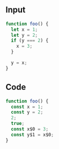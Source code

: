 
## Input

```javascript
function foo() {
  let x = 1;
  let y = 2;
  if (y === 2) {
    x = 3;
  }

  y = x;
}

```

## Code

```javascript
function foo() {
  const x = 1;
  const y = 2;
  2;
  true;
  const x$0 = 3;
  const y$1 = x$0;
}

```
      